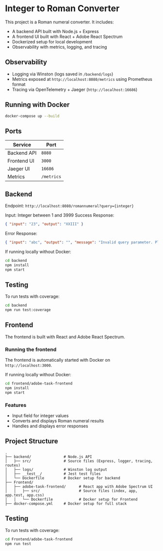 # Integer to Roman Converter

This project is a Roman numeral converter. It includes:
- A backend API built with Node.js + Express
- A frontend UI built with React + Adobe React Spectrum
- Dockerized setup for local development
- Observability with metrics, logging, and tracing

## Observability
- Logging via Winston (logs saved in `/backend/logs`)
- Metrics exposed at `http://localhost:8080/metrics` using Prometheus format
- Tracing via OpenTelemetry + Jaeger (`http://localhost:16686`)


## Running with Docker
```bash
docker-compose up --build
```

## Ports

| Service     | Port        |
|-------------|-------------|
| Backend API | `8080`      |
| Frontend UI | `3000`      |
| Jaeger UI   | `16686`     |
| Metrics     | `/metrics`  |


## Backend
Endpoint: `http://localhost:8080/romannumeral?query={integer}`

Input: Integer between 1 and 3999
Success Response:
  ```json
  { "input": "23", "output": "XXIII" }
  ```
Error Response:
  ```json
  { "input": "abc", "output": "", "message": "Invalid query parameter. Please provide a number between 1 and 3999." }
  ```

If running locally without Docker:
```bash
cd backend
npm install
npm start
```

## Testing
To run tests with coverage:
```bash
cd backend
npm run test:coverage
```

## Frontend
The frontend is built with React and Adobe React Spectrum.

### Running the frontend
The frontend is automatically started with Docker on `http://localhost:3000`.

If running locally without Docker:
```bash
cd frontend/adobe-task-frontend
npm install
npm start
```

### Features
- Input field for integer values
- Converts and displays Roman numeral results
- Handles and displays error responses

## Project Structure
```
.
├── backend/               # Node.js API
│   ├── src/               # Source files (Express, logger, tracing, routes)
│   ├── logs/              # Winston log output
│   ├── __test__/          # Jest test files
│   └── Dockerfile         # Docker setup for backend
├── Frontend/
│   ├── adobe-task-frontend/      # React app with Adobe Spectrum UI
│   │   ├── src/                  # Source files (index, app, app.test, app.css)
│   │   └── Dockerfile            # Docker setup for Frontend
├── docker-compose.yml     # Docker setup for full stack
```

## Testing

To run tests with coverage:
```bash
cd Frontend/adobe-task-frontend
npm run test     
```